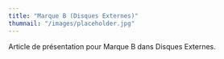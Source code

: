 ```yaml
---
title: "Marque B (Disques Externes)"
thumnail: "/images/placeholder.jpg"
---
```

Article de présentation pour Marque B dans Disques Externes.

